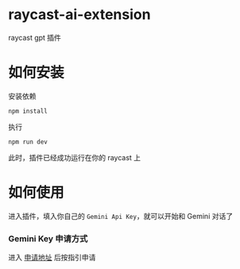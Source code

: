 # raycast-ai-extension
raycast gpt 插件
# 如何安装
安装依赖
```
npm install
```
执行
```
npm run dev
```
此时，插件已经成功运行在你的 raycast 上

# 如何使用
进入插件，填入你自己的 `Gemini Api Key`，就可以开始和 Gemini 对话了
### Gemini Key 申请方式
进入 [申请地址](https://ai.google.dev/) 后按指引申请
